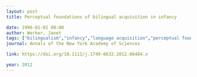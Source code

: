 ```yaml
---
layout: post
title: Perceptual foundations of bilingual acquisition in infancy

date: 1996-01-01 00:00
author: Werker, Janet
tags: ["bilingualism","infancy","language acquisition","perceptual foundations","review"]
journal: Annals of the New York Academy of Sciences

link: https://doi.org/10.1111/j.1749-6632.2012.06484.x

year: 2012
---
```



